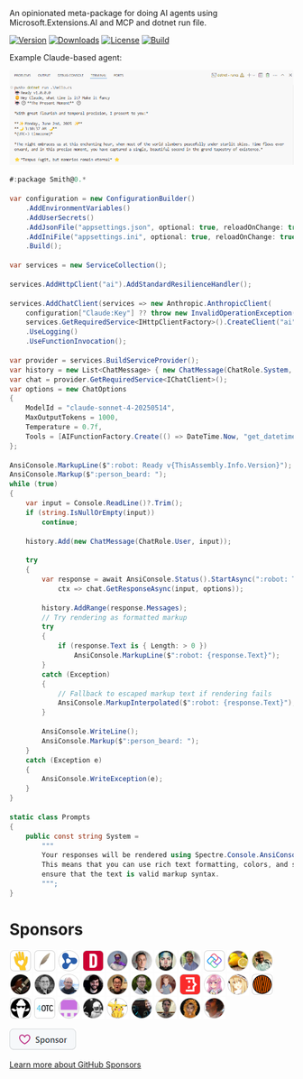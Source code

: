 An opinionated meta-package for doing AI agents using Microsoft.Extensions.AI and MCP and dotnet run file.

[![Version](https://img.shields.io/nuget/vpre/Smith.svg?color=royalblue)](https://www.nuget.org/packages/Smith)
[![Downloads](https://img.shields.io/nuget/dt/Smith.svg?color=green)](https://www.nuget.org/packages/Smith)
[![License](https://img.shields.io/github/license/devlooped/Smith.svg?color=blue)](https://github.com//devlooped/Smith/blob/main/license.txt)
[![Build](https://github.com/devlooped/Smith/actions/workflows/build.yml/badge.svg?branch=main)](https://github.com/devlooped/Smith/actions)

Example Claude-based agent:

![](https://raw.githubusercontent.com/devlooped/smith/main/assets/run.png)

```csharp
#:package Smith@0.*

var configuration = new ConfigurationBuilder()
    .AddEnvironmentVariables()
    .AddUserSecrets()
    .AddJsonFile("appsettings.json", optional: true, reloadOnChange: true)
    .AddIniFile("appsettings.ini", optional: true, reloadOnChange: true)
    .Build();

var services = new ServiceCollection();

services.AddHttpClient("ai").AddStandardResilienceHandler();

services.AddChatClient(services => new Anthropic.AnthropicClient(
    configuration["Claude:Key"] ?? throw new InvalidOperationException("Missing Claude:Key configuration."),
    services.GetRequiredService<IHttpClientFactory>().CreateClient("ai")))
    .UseLogging()
    .UseFunctionInvocation();

var provider = services.BuildServiceProvider();
var history = new List<ChatMessage> { new ChatMessage(ChatRole.System, Prompts.System) };
var chat = provider.GetRequiredService<IChatClient>();
var options = new ChatOptions
{
    ModelId = "claude-sonnet-4-20250514",
    MaxOutputTokens = 1000,
    Temperature = 0.7f,
    Tools = [AIFunctionFactory.Create(() => DateTime.Now, "get_datetime", "Gets the current date and time on the user's local machine.")]
};

AnsiConsole.MarkupLine($":robot: Ready v{ThisAssembly.Info.Version}");
AnsiConsole.Markup($":person_beard: ");
while (true)
{
    var input = Console.ReadLine()?.Trim();
    if (string.IsNullOrEmpty(input))
        continue;

    history.Add(new ChatMessage(ChatRole.User, input));

    try
    {
        var response = await AnsiConsole.Status().StartAsync(":robot: Thinking...",
            ctx => chat.GetResponseAsync(input, options));

        history.AddRange(response.Messages);
        // Try rendering as formatted markup
        try
        {
            if (response.Text is { Length: > 0 })
                AnsiConsole.MarkupLine($":robot: {response.Text}");
        }
        catch (Exception)
        {
            // Fallback to escaped markup text if rendering fails
            AnsiConsole.MarkupInterpolated($":robot: {response.Text}");
        }

        AnsiConsole.WriteLine();
        AnsiConsole.Markup($":person_beard: ");
    }
    catch (Exception e)
    {
        AnsiConsole.WriteException(e);
    }
}

static class Prompts
{
    public const string System =
        """
        Your responses will be rendered using Spectre.Console.AnsiConsole.Write(new Markup(string text))). 
        This means that you can use rich text formatting, colors, and styles in your responses, but you must 
        ensure that the text is valid markup syntax. 
        """;
}
```

<!-- include https://github.com/devlooped/sponsors/raw/main/footer.md -->
# Sponsors 

<!-- sponsors.md -->
[![Clarius Org](https://raw.githubusercontent.com/devlooped/sponsors/main/.github/avatars/clarius.png "Clarius Org")](https://github.com/clarius)
[![MFB Technologies, Inc.](https://raw.githubusercontent.com/devlooped/sponsors/main/.github/avatars/MFB-Technologies-Inc.png "MFB Technologies, Inc.")](https://github.com/MFB-Technologies-Inc)
[![Torutek](https://raw.githubusercontent.com/devlooped/sponsors/main/.github/avatars/torutek-gh.png "Torutek")](https://github.com/torutek-gh)
[![DRIVE.NET, Inc.](https://raw.githubusercontent.com/devlooped/sponsors/main/.github/avatars/drivenet.png "DRIVE.NET, Inc.")](https://github.com/drivenet)
[![Keith Pickford](https://raw.githubusercontent.com/devlooped/sponsors/main/.github/avatars/Keflon.png "Keith Pickford")](https://github.com/Keflon)
[![Thomas Bolon](https://raw.githubusercontent.com/devlooped/sponsors/main/.github/avatars/tbolon.png "Thomas Bolon")](https://github.com/tbolon)
[![Kori Francis](https://raw.githubusercontent.com/devlooped/sponsors/main/.github/avatars/kfrancis.png "Kori Francis")](https://github.com/kfrancis)
[![Toni Wenzel](https://raw.githubusercontent.com/devlooped/sponsors/main/.github/avatars/twenzel.png "Toni Wenzel")](https://github.com/twenzel)
[![Uno Platform](https://raw.githubusercontent.com/devlooped/sponsors/main/.github/avatars/unoplatform.png "Uno Platform")](https://github.com/unoplatform)
[![Reuben Swartz](https://raw.githubusercontent.com/devlooped/sponsors/main/.github/avatars/rbnswartz.png "Reuben Swartz")](https://github.com/rbnswartz)
[![Jacob Foshee](https://raw.githubusercontent.com/devlooped/sponsors/main/.github/avatars/jfoshee.png "Jacob Foshee")](https://github.com/jfoshee)
[![](https://raw.githubusercontent.com/devlooped/sponsors/main/.github/avatars/Mrxx99.png "")](https://github.com/Mrxx99)
[![Eric Johnson](https://raw.githubusercontent.com/devlooped/sponsors/main/.github/avatars/eajhnsn1.png "Eric Johnson")](https://github.com/eajhnsn1)
[![David JENNI](https://raw.githubusercontent.com/devlooped/sponsors/main/.github/avatars/davidjenni.png "David JENNI")](https://github.com/davidjenni)
[![Jonathan ](https://raw.githubusercontent.com/devlooped/sponsors/main/.github/avatars/Jonathan-Hickey.png "Jonathan ")](https://github.com/Jonathan-Hickey)
[![Charley Wu](https://raw.githubusercontent.com/devlooped/sponsors/main/.github/avatars/akunzai.png "Charley Wu")](https://github.com/akunzai)
[![Ken Bonny](https://raw.githubusercontent.com/devlooped/sponsors/main/.github/avatars/KenBonny.png "Ken Bonny")](https://github.com/KenBonny)
[![Simon Cropp](https://raw.githubusercontent.com/devlooped/sponsors/main/.github/avatars/SimonCropp.png "Simon Cropp")](https://github.com/SimonCropp)
[![agileworks-eu](https://raw.githubusercontent.com/devlooped/sponsors/main/.github/avatars/agileworks-eu.png "agileworks-eu")](https://github.com/agileworks-eu)
[![sorahex](https://raw.githubusercontent.com/devlooped/sponsors/main/.github/avatars/sorahex.png "sorahex")](https://github.com/sorahex)
[![Zheyu Shen](https://raw.githubusercontent.com/devlooped/sponsors/main/.github/avatars/arsdragonfly.png "Zheyu Shen")](https://github.com/arsdragonfly)
[![Vezel](https://raw.githubusercontent.com/devlooped/sponsors/main/.github/avatars/vezel-dev.png "Vezel")](https://github.com/vezel-dev)
[![ChilliCream](https://raw.githubusercontent.com/devlooped/sponsors/main/.github/avatars/ChilliCream.png "ChilliCream")](https://github.com/ChilliCream)
[![4OTC](https://raw.githubusercontent.com/devlooped/sponsors/main/.github/avatars/4OTC.png "4OTC")](https://github.com/4OTC)
[![Vincent Limo](https://raw.githubusercontent.com/devlooped/sponsors/main/.github/avatars/v-limo.png "Vincent Limo")](https://github.com/v-limo)
[![Jordan S. Jones](https://raw.githubusercontent.com/devlooped/sponsors/main/.github/avatars/jordansjones.png "Jordan S. Jones")](https://github.com/jordansjones)
[![domischell](https://raw.githubusercontent.com/devlooped/sponsors/main/.github/avatars/DominicSchell.png "domischell")](https://github.com/DominicSchell)
[![Justin Wendlandt](https://raw.githubusercontent.com/devlooped/sponsors/main/.github/avatars/jwendl.png "Justin Wendlandt")](https://github.com/jwendl)
[![Adrian Alonso](https://raw.githubusercontent.com/devlooped/sponsors/main/.github/avatars/adalon.png "Adrian Alonso")](https://github.com/adalon)
[![Michael Hagedorn](https://raw.githubusercontent.com/devlooped/sponsors/main/.github/avatars/Eule02.png "Michael Hagedorn")](https://github.com/Eule02)
[![Matt Frear](https://raw.githubusercontent.com/devlooped/sponsors/main/.github/avatars/mattfrear.png "Matt Frear")](https://github.com/mattfrear)


<!-- sponsors.md -->

[![Sponsor this project](https://raw.githubusercontent.com/devlooped/sponsors/main/sponsor.png "Sponsor this project")](https://github.com/sponsors/devlooped)
&nbsp;

[Learn more about GitHub Sponsors](https://github.com/sponsors)

<!-- https://github.com/devlooped/sponsors/raw/main/footer.md -->
